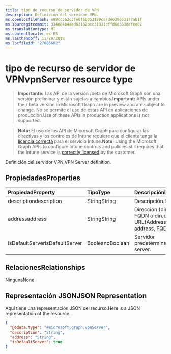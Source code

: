```yaml
---
title: tipo de recurso de servidor de VPN
description: Definición del servidor VPN.
ms.openlocfilehash: e89cc562c3fe0f6b353199ca7de639053177ab1f
ms.sourcegitcommit: 334e84b4aed63162bcc31831cffd6d363dafee02
ms.translationtype: MT
ms.contentlocale: es-ES
ms.lasthandoff: 11/29/2018
ms.locfileid: "27086602"
---
```

# <a name="vpnserver-resource-type"></a><span data-ttu-id="78e6b-103">tipo de recurso de servidor de VPN</span><span class="sxs-lookup"><span data-stu-id="78e6b-103">vpnServer resource type</span></span>

> <span data-ttu-id="78e6b-104">**Importante:** Las API de la versión /beta de Microsoft Graph son una versión preliminar y están sujetas a cambios.</span><span class="sxs-lookup"><span data-stu-id="78e6b-104">**Important:** APIs under the / beta version in Microsoft Graph are in preview and are subject to change.</span></span> <span data-ttu-id="78e6b-105">No se permite el uso de estas API en aplicaciones de producción.</span><span class="sxs-lookup"><span data-stu-id="78e6b-105">Use of these APIs in production applications is not supported.</span></span>

> <span data-ttu-id="78e6b-106">**Nota:** El uso de las API de Microsoft Graph para configurar las directivas y los controles de Intune requiere que el cliente tenga la [licencia correcta](https://go.microsoft.com/fwlink/?linkid=839381) para el servicio Intune.</span><span class="sxs-lookup"><span data-stu-id="78e6b-106">**Note:** Using the Microsoft Graph APIs to configure Intune controls and policies still requires that the Intune service is [correctly licensed](https://go.microsoft.com/fwlink/?linkid=839381) by the customer.</span></span>

<span data-ttu-id="78e6b-107">Definición del servidor VPN.</span><span class="sxs-lookup"><span data-stu-id="78e6b-107">VPN Server definition.</span></span>
## <a name="properties"></a><span data-ttu-id="78e6b-108">Propiedades</span><span class="sxs-lookup"><span data-stu-id="78e6b-108">Properties</span></span>
|<span data-ttu-id="78e6b-109">Propiedad</span><span class="sxs-lookup"><span data-stu-id="78e6b-109">Property</span></span>|<span data-ttu-id="78e6b-110">Tipo</span><span class="sxs-lookup"><span data-stu-id="78e6b-110">Type</span></span>|<span data-ttu-id="78e6b-111">Descripción</span><span class="sxs-lookup"><span data-stu-id="78e6b-111">Description</span></span>|
|:---|:---|:---|
|<span data-ttu-id="78e6b-112">description</span><span class="sxs-lookup"><span data-stu-id="78e6b-112">description</span></span>|<span data-ttu-id="78e6b-113">String</span><span class="sxs-lookup"><span data-stu-id="78e6b-113">String</span></span>|<span data-ttu-id="78e6b-114">Descripción.</span><span class="sxs-lookup"><span data-stu-id="78e6b-114">Description.</span></span>|
|<span data-ttu-id="78e6b-115">address</span><span class="sxs-lookup"><span data-stu-id="78e6b-115">address</span></span>|<span data-ttu-id="78e6b-116">String</span><span class="sxs-lookup"><span data-stu-id="78e6b-116">String</span></span>|<span data-ttu-id="78e6b-117">Dirección (dirección IP, FQDN o dirección URL)</span><span class="sxs-lookup"><span data-stu-id="78e6b-117">Address (IP address, FQDN or URL)</span></span>|
|<span data-ttu-id="78e6b-118">isDefaultServer</span><span class="sxs-lookup"><span data-stu-id="78e6b-118">isDefaultServer</span></span>|<span data-ttu-id="78e6b-119">Booleano</span><span class="sxs-lookup"><span data-stu-id="78e6b-119">Boolean</span></span>|<span data-ttu-id="78e6b-120">Servidor predeterminado.</span><span class="sxs-lookup"><span data-stu-id="78e6b-120">Default server.</span></span>|

## <a name="relationships"></a><span data-ttu-id="78e6b-121">Relaciones</span><span class="sxs-lookup"><span data-stu-id="78e6b-121">Relationships</span></span>
<span data-ttu-id="78e6b-122">Ninguna</span><span class="sxs-lookup"><span data-stu-id="78e6b-122">None</span></span>
## <a name="json-representation"></a><span data-ttu-id="78e6b-123">Representación JSON</span><span class="sxs-lookup"><span data-stu-id="78e6b-123">JSON Representation</span></span>
<span data-ttu-id="78e6b-124">Aquí tiene una representación JSON del recurso.</span><span class="sxs-lookup"><span data-stu-id="78e6b-124">Here is a JSON representation of the resource.</span></span>
<!-- {
  "blockType": "resource",
  "@odata.type": "microsoft.graph.vpnServer"
}
-->
``` json
{
  "@odata.type": "#microsoft.graph.vpnServer",
  "description": "String",
  "address": "String",
  "isDefaultServer": true
}
```





